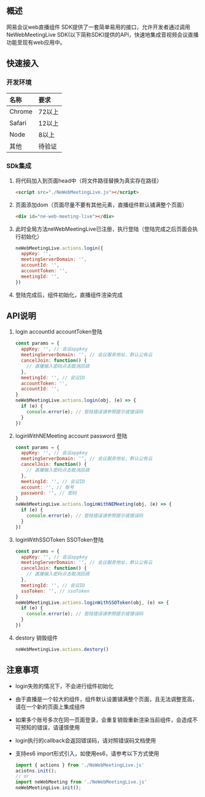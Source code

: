 ## 概述

网易会议web直播组件 SDK提供了一套简单易用的接口，允许开发者通过调用NeWebMeetingLive SDK(以下简称SDK)提供的API，快速地集成音视频会议直播功能至现有web应用中。

## 快速接入

### 开发环境

| 名称   | 要求   |
| :----- | :----- |
| Chrome | 72以上 |
| Safari | 12以上 |
| Node   | 8以上  |
| 其他   | 待验证 |

### SDk集成

1. 将代码加入到页面head中（将文件路径替换为真实存在路径）

    ```html
    <script src="./NeWebMeetingLive.js"></script>
    ```

2. 页面添加dom（页面尽量不要有其他元素，直播组件默认铺满整个页面）

    ```html
    <div id="ne-web-meeting-live"></div>
    ```

3. 此时全局方法neWebMeetingLive已注册，执行登陆（登陆完成之后页面会执行初始化）

    ```js
    neWebMeetingLive.actions.login({
      appKey: '',
      meetingServerDomain: '',
      accountId: '',
      accountToken: '',
      meetingId: '',
    })
    ```

4. 登陆完成后，组件初始化，直播组件渲染完成

## API说明

1. login accountId accountToken登陆

    ```js
    const params = {
      appKey: '', // 会议appkey
      meetingServerDomain: '', // 会议服务地址，默认公有云
      cancelJoin: function() {
        // 直播输入密码点击取消回调
      },
      meetingId: '', // 会议ID
      accountToken: '',
      accountId: '',
    }
    neWebMeetingLive.actions.login(obj, (e) => {
      if (e) {
        console.error(e); // 登陆错误请参照提示或错误码
      }
    })
    ```

2. loginWithNEMeeting account password 登陆

    ```js
    const params = {
      appKey: '', // 会议appkey
      meetingServerDomain: '', // 会议服务地址，默认公有云
      cancelJoin: function() {
        // 直播输入密码点击取消回调
      },
      meetingId: '', // 会议ID
      account: '', // 账号
      password: '', // 密码
    }
    neWebMeetingLive.actions.loginWithNEMeeting(obj, (e) => {
      if (e) {
        console.error(e); // 登陆错误请参照提示或错误码
      }
    })
    ```

3. loginWithSSOToken SSOToken登陆

    ```js
    const params = {
      appKey: '', // 会议appkey
      meetingServerDomain: '', // 会议服务地址，默认公有云
      cancelJoin: function() {
        // 直播输入密码点击取消回调
      },
      meetingId: '', // 会议ID
      ssoToken: '', // ssoToken
    }
    neWebMeetingLive.actions.loginWithSSOToken(obj, (e) => {
      if (e) {
        console.error(e); // 登陆错误请参照提示或错误码
      }
    })
    ```

4. destory 销毁组件

    ```js
    neWebMeetingLive.actions.destory()
    ```

## 注意事项

* login失败的情况下，不会进行组件初始化

* 由于直播是一个较大的组件，组件默认设置铺满整个页面，且无法调整宽高，请在一个新的页面上集成组件

* 如果多个账号多次在同一页面登录，会重复销毁重新渲染当前组件，会造成不可预知的错误，请谨慎使用

* login执行的callback会返回错误码，请对照错误码文档使用

* 支持es6 import形式引入，如使用es6，请参考以下方式使用

    ```js
    import { actions } from './NeWebMeetingLive.js'
    aciotns.init();
    // or
    import neWebMeeting from './NeWebMeetingLive.js'
    neWebMeetingLive.init();
    ```
